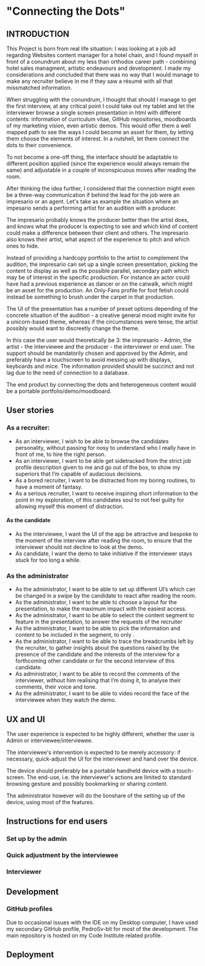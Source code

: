 # "Connecting the Dots"

## INTRODUCTION

This Project is born from real life situation: I was looking at a job ad regarding Websites content manager for a hotel chain, and I found myself in front of a conundrum about my less than orthodox career path - combining hotel sales managment, artistic endeavours and development. I made my considerations and concluded that there was no way that I would manage to make any recruiter believe in me if they saw a résumé with all that missmatched information. 

When struggling with the conundrum, I thought that should I manage to get the first interview, at any critical point I could take out my tablet and let the interviewer browse a single screen presentation in html with different contents: information of curriculum vitae, GitHub repositories, moodboards of my marketing vision, even artistic demos. This would offer them a well mapped path to see the ways I could become an asset for them, by letting them choose the elements of interest. In a nutshell, let them connect the dots to their convenience.

To not become a one-off thing, the interface should be adaptable to different position applied (since the experience would always remain the same) and adjustable in a couple of inconspicuous moves after reading the room. 

After thinking the idea further, I considered that the connection might even be a three-way communication if behind the lead for the job were an impresario or an agent. Let's take as example the situation where an impesario sends a performing artist for an audition with a producer.

The impresario probably knows the producer better than the artist does, and knows what the producer is expecting to see and which kind of content could make a difference between their client and others. The impresario also knows their artist, what aspect of the experience to pitch and which ones to hide.

Instead of providing a hardcopy portfolio to the artist to complement the audition, the impresario can set up a single screen presentation, picking the content to display as well as the possible parallel, secondary path which may be of interest in the specific production. For instance an actor could have had a previous experience as dancer or on the catwalk, which might be an asset for the production. An Only-Fans profile for foot fetish could instead be something to brush under the carpet in that production.

The UI of the presentation has a number of preset options depending of the concrete situation of the audition - a creative general mood might invite for a unicorn-based theme, whereas if the circumstances were tense, the artist possibly would want to discreetly change the theme.

In this case the user would theoretically be 3: the impresario - Admin, the artist - the interviewee and the producer - the interviewer or end user. The support should be mandatorily chosen and approved by the Admin, and preferably have a touchscreen to avoid messing up with displays, keyboards and mice. The information provided should be succinct and not lag due to the need of connection to a database.

The end product by connecting the dots and heterogeneous content would be a portable portfolio/demo/moodboard. 

## User stories

### As a recruiter:

* As an interviewer, I wish to be able to browse the candidates personality, without passing for nosy to understand who I really have in front of me, to hire the right person.
* As an interviewer, I want to be able get sidetracked from the strict job profile description given to me and go out of the box, to show my superiors that I’m capable of audacious decisions.
* As a bored recruiter, I want to be distracted from my boring routines, to have a moment of fantasy.
* As a serious recruiter, I want to receive inspiring short information to the point in my exploration, of this candidates soul to not feel guilty for allowing myself this moment of distraction.

#### As the candidate

* As the interviewee, I want the UI of the app be attractive and bespoke to the moment of the interview after reading the room, to ensure that the interviewer should not decline to look at the demo.
* As candidate, I want the demo to take initiative if the interviewer stays stuck for too long a while.

### As the administrator

* As the administrator, I want to be able to set up different UI’s which can be changed in a swipe by the candidate to react after reading the room.
* As the administrator, I want to be able to choose a layout for the presentation, to make the maximum impact with the easiest access.
* As the administrator, I want to be able to select the content segment to feature in the presentation, to answer the requests of the recruiter
* As the administrator, I want to be able to pick the information and content to be included in the segment, to only .
* As the administrator, I want to be able to trace the breadcrumbs left by the recruiter, to gather insights about the questions raised by the presence of the candidate and the interests of the interview for a forthcoming other candidate or for the second interview of this candidate.
* As administrator, I want to be able to record the comments of the interviewer, without him realising that I’m doing it, to analyse their comments, their voice and tone.
* As the administrator, I want to be able to video record the face of the interviewee when they watch the demo.

## UX and UI

The user experience is expected to be highly different, whether the user is Admin or interviewee/interviewee. 

The interviewee's intervention is expected to be merely accessory: if necessary, quick-adjust the UI for the interviewer and hand over the device.

The device should preferably be a portable handheld device with a touch-screen. The end-use, i.e. the interviewer's actions are limited to standard browsing gesture and possibly bookmarking or sharing content.

The administrator however will do the lionshare of the setting up of the device, using most of the features.

## Instructions for end users

### Set up by the admin

### Quick adjustment by the interviewee

### Interviewer

## Development

### GitHub profiles

Due to occasional issues with the IDE on my Desktop computer, I have used my secondary GitHub profile, PedroSv-bit for most of the development. The main repository is hosted on my Code Institute related profile.

## Deployment